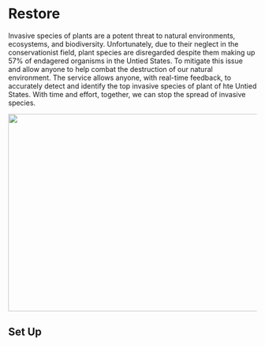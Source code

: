 # Restore

Invasive species of plants are a potent threat to natural environments, ecosystems, and biodiversity. Unfortunately, due to their neglect in the conservationist field, plant species are disregarded despite them making up 57% of endagered organisms in the Untied States. To mitigate this issue and allow anyone to help combat the destruction of our natural environment. The service allows anyone, with real-time feedback, to accurately detect and identify the top invasive species of plant of hte Untied States. With time and effort, together, we can stop the spread of invasive species.

<p align="center">
    <img src="https://user-images.githubusercontent.com/78002988/119920911-f3338d00-bf21-11eb-89b3-c84bf7c9f4ac.gif" 
    width = 600 height = 400>
</p>

## Set Up
